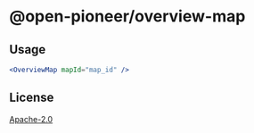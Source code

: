 # @open-pioneer/overview-map

## Usage

```jsx
<OverviewMap mapId="map_id" />
```

## License

[Apache-2.0](https://www.apache.org/licenses/LICENSE-2.0)

